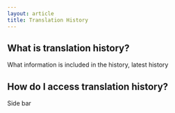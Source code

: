 ```yaml
---
layout: article
title: Translation History
---
```


## What is translation history?
What information is included in the history, latest history 

## How do I access translation history?
Side bar 
